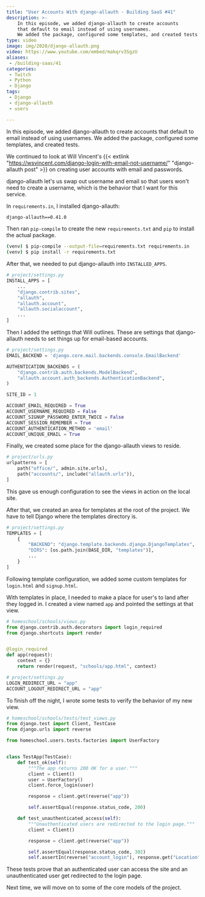 ```yaml
---
title: "User Accounts With django-allauth - Building SaaS #41"
description: >-
    In this episode, we added django-allauth to create accounts
    that default to email instead of using usernames.
    We added the package, configured some templates, and created tests.
type: video
image: img/2020/django-allauth.png
video: https://www.youtube.com/embed/makqrv3SgzU
aliases:
 - /building-saas/41
categories:
 - Twitch
 - Python
 - Django
tags:
 - Django
 - django-allauth
 - users

---
```


In this episode, we added django-allauth to create accounts
that default to email instead of using usernames.
We added the package, configured some templates, and created tests.

We continued to look at Will Vincent's
{{< extlink "https://wsvincent.com/django-login-with-email-not-username/" "django-allauth post" >}}
on creating user accounts
with email and passwords.

django-allauth let's us swap out username and email
so that users won't need to create a username,
which is the behavior that I want
for this service.

In `requirements.in`,
I installed django-allauth:

```txt
django-allauth==0.41.0
```

Then ran `pip-compile`
to create the new `requirements.txt`
and `pip` to install the actual package.

```bash
(venv) $ pip-compile --output-file=requirements.txt requirements.in
(venv) $ pip install -r requirements.txt
```

After that,
we needed to put django-allauth
into `INSTALLED_APPS`.

```python
# project/settings.py
INSTALL_APPS = [
    ...
    "django.contrib.sites",
    "allauth",
    "allauth.account",
    "allauth.socialaccount",
    ...
]
```

Then I added the settings that Will outlines.
These are settings that django-allauth needs
to set things up for email-based accounts.

```python
# project/settings.py
EMAIL_BACKEND = 'django.core.mail.backends.console.EmailBackend'

AUTHENTICATION_BACKENDS = (
    "django.contrib.auth.backends.ModelBackend",
    "allauth.account.auth_backends.AuthenticationBackend",
)

SITE_ID = 1

ACCOUNT_EMAIL_REQUIRED = True
ACCOUNT_USERNAME_REQUIRED = False
ACCOUNT_SIGNUP_PASSWORD_ENTER_TWICE = False
ACCOUNT_SESSION_REMEMBER = True
ACCOUNT_AUTHENTICATION_METHOD = 'email'
ACCOUNT_UNIQUE_EMAIL = True
```

Finally,
we created some place for the django-allauth views
to reside.

```python
# project/urls.py
urlpatterns = [
    path("office/", admin.site.urls),
    path("accounts/", include("allauth.urls")),
]
```

This gave us enough configuration
to see the views in action
on the local site.

After that,
we created an area for templates
at the root of the project.
We have to tell Django
where the templates directory is.

```python
# project/settings.py
TEMPLATES = [
    {
        "BACKEND": "django.template.backends.django.DjangoTemplates",
        "DIRS": [os.path.join(BASE_DIR, "templates")],
        ...
    }
]
```

Following template configuration,
we added some custom templates
for `login.html` and `signup.html`.

With templates in place,
I needed to make a place for user's to land
after they logged in.
I created a view named `app`
and pointed the settings at that view.

```python
# homeschool/schools/views.py
from django.contrib.auth.decorators import login_required
from django.shortcuts import render


@login_required
def app(request):
    context = {}
    return render(request, "schools/app.html", context)
```

```python
# project/settings.py
LOGIN_REDIRECT_URL = "app"
ACCOUNT_LOGOUT_REDIRECT_URL = "app"
```

To finish off the night,
I wrote some tests
to verify the behavior
of my new view.

```python
# homeschool/schools/tests/test_views.py
from django.test import Client, TestCase
from django.urls import reverse

from homeschool.users.tests.factories import UserFactory


class TestApp(TestCase):
    def test_ok(self):
        """The app returns 200 OK for a user."""
        client = Client()
        user = UserFactory()
        client.force_login(user)

        response = client.get(reverse("app"))

        self.assertEqual(response.status_code, 200)

    def test_unauthenticated_access(self):
        """Unauthenticated users are redirected to the login page."""
        client = Client()

        response = client.get(reverse("app"))

        self.assertEqual(response.status_code, 302)
        self.assertIn(reverse("account_login"), response.get("Location"))
```

These tests prove that an authenticated user can access the site
and an unauthenticated user get redirected
to the login page.

Next time,
we will move on
to some of the core models
of the project.
